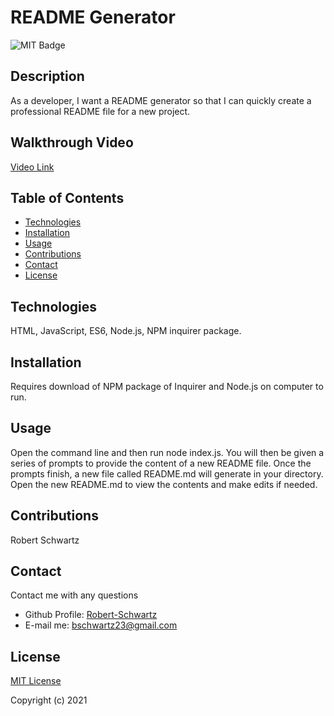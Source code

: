 
# README Generator

![MIT Badge](https://img.shields.io/badge/License-MIT-brightgreen)

## Description
As a developer, I want a README generator so that I can quickly create a professional README file for a new project.

## Walkthrough Video
[Video Link](https://drive.google.com/file/d/1N7Ivn6xS20DU1Ppt0MiGNQnNG8MniGua/view)

## Table of Contents
- [Technologies](#Technologies)
- [Installation](#Installation)
- [Usage](#usage)
- [Contributions](#Contributions)
- [Contact](#Contact)
- [License](#license)

## Technologies
HTML, JavaScript, ES6, Node.js, NPM inquirer package.

## Installation
Requires download of NPM package of Inquirer and Node.js on computer to run.

## Usage
Open the command line and then run node index.js.  You will then be given a series of prompts to provide the content of a new README file.  Once the prompts finish, a new file called README.md will generate in your directory.  Open the new README.md to view the contents and make edits if needed.

## Contributions
Robert Schwartz

## Contact
Contact me with any questions
- Github Profile: [Robert-Schwartz](https://github.com/Robert-Schwartz/)
- E-mail me: bschwartz23@gmail.com

## License
[MIT License](https://opensource.org/licenses/MIT)

Copyright (c) 2021
